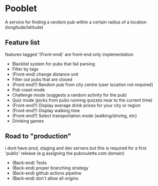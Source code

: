 # Pooblet

A service for finding a random pub within a certain radius of a location (longitude/latitude)

## Feature list
features tagged '(Front-end)' are front-end only implementation

- Blacklist system for pubs that fail parsing
- Filter by tags
- (Front-end) change distance unit
- Filter out pubs that are closed
- (Front-end?) Random pub from city centre (user location not required)
- Pub crawl mode
- Challenge mode (suggests a random activity for the pub)
- Quiz mode (picks from pubs running quizzes near to the current time)
- (Front-end?) Display average drink prices for your city or region
- (Front-end?) Display walking time
- (Front-end?) Select transportation mode (walking/driving, etc)
- Drinking games

## Road to "production"
i dont have prod, staging and dev servers but this is required for a first 'public' release 
(e.g assigning the pubroulette.com domain)

- (Back-end) Tests
- (Back-end) proper branching strategy
- (Back-end) github actions pipeline
- (Back-end) don't allow all origins
